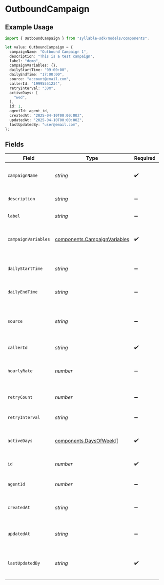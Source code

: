 # OutboundCampaign

## Example Usage

```typescript
import { OutboundCampaign } from "syllable-sdk/models/components";

let value: OutboundCampaign = {
  campaignName: "Outbound Campaign 1",
  description: "This is a test campaign",
  label: "demo",
  campaignVariables: {},
  dailyStartTime: "09:00:00",
  dailyEndTime: "17:00:00",
  source: "account@email.com",
  callerId: "19995551234",
  retryInterval: "30m",
  activeDays: [
    "wed",
  ],
  id: 1,
  agentId: agent_id,
  createdAt: "2025-04-10T00:00:00Z",
  updatedAt: "2025-04-10T00:00:00Z",
  lastUpdatedBy: "user@email.com",
};
```

## Fields

| Field                                                                        | Type                                                                         | Required                                                                     | Description                                                                  | Example                                                                      |
| ---------------------------------------------------------------------------- | ---------------------------------------------------------------------------- | ---------------------------------------------------------------------------- | ---------------------------------------------------------------------------- | ---------------------------------------------------------------------------- |
| `campaignName`                                                               | *string*                                                                     | :heavy_check_mark:                                                           | Human readable name of campaign                                              | Outbound Campaign 1                                                          |
| `description`                                                                | *string*                                                                     | :heavy_minus_sign:                                                           | Description of campaign                                                      | This is a test campaign                                                      |
| `label`                                                                      | *string*                                                                     | :heavy_minus_sign:                                                           | Label for campaign                                                           | test                                                                         |
| `campaignVariables`                                                          | [components.CampaignVariables](../../models/components/campaignvariables.md) | :heavy_check_mark:                                                           | Variables for campaign                                                       | {<br/>"key": "value",<br/>"key2": "value2"<br/>}                             |
| `dailyStartTime`                                                             | *string*                                                                     | :heavy_minus_sign:                                                           | Start time of campaign each day                                              | 09:00:00                                                                     |
| `dailyEndTime`                                                               | *string*                                                                     | :heavy_minus_sign:                                                           | End time of campaign each day                                                | 17:00:00                                                                     |
| `source`                                                                     | *string*                                                                     | :heavy_minus_sign:                                                           | Source phone number, email, or SMS number                                    | +19032900844                                                                 |
| `callerId`                                                                   | *string*                                                                     | :heavy_check_mark:                                                           | Caller ID for call                                                           | 19995551234                                                                  |
| `hourlyRate`                                                                 | *number*                                                                     | :heavy_minus_sign:                                                           | Target number of outreach calls per hour                                     | 25                                                                           |
| `retryCount`                                                                 | *number*                                                                     | :heavy_minus_sign:                                                           | Number of retries per target                                                 | 1                                                                            |
| `retryInterval`                                                              | *string*                                                                     | :heavy_minus_sign:                                                           | How long to wait before retrying                                             | 30m                                                                          |
| `activeDays`                                                                 | [components.DaysOfWeek](../../models/components/daysofweek.md)[]             | :heavy_check_mark:                                                           | Days of the week when campaign is active                                     | ["mon", "tue", "wed", "thu", "fri"]                                          |
| `id`                                                                         | *number*                                                                     | :heavy_check_mark:                                                           | Unique ID for campaign                                                       | 1                                                                            |
| `agentId`                                                                    | *number*                                                                     | :heavy_minus_sign:                                                           | ID of agent assigned to campaign                                             | agent_id                                                                     |
| `createdAt`                                                                  | *string*                                                                     | :heavy_minus_sign:                                                           | Timestamp of campaign creation                                               | 2025-04-10T00:00:00Z                                                         |
| `updatedAt`                                                                  | *string*                                                                     | :heavy_minus_sign:                                                           | Timestamp of campaign update                                                 | 2025-04-10T00:00:00Z                                                         |
| `lastUpdatedBy`                                                              | *string*                                                                     | :heavy_check_mark:                                                           | Email of user who last updated campaign                                      | user@email.com                                                               |